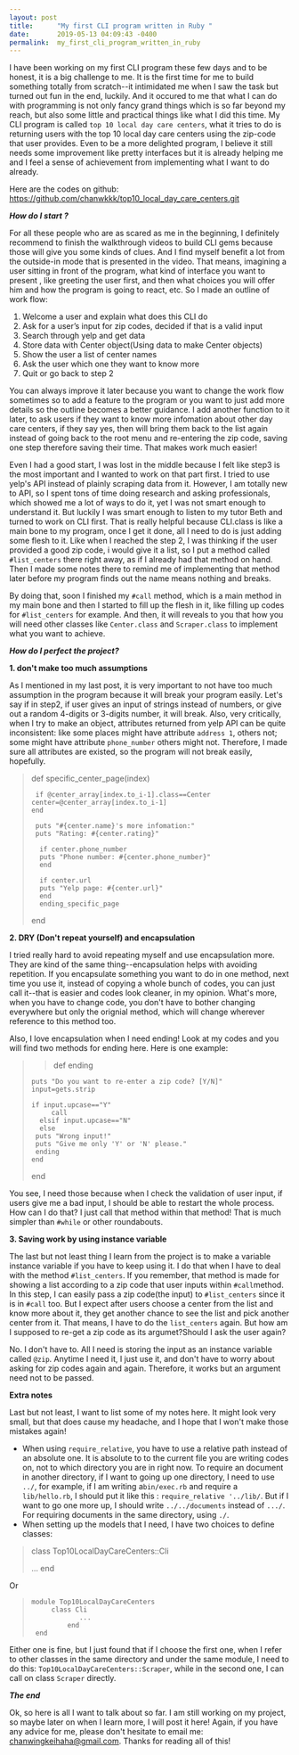 ```yaml
---
layout: post
title:      "My first CLI program written in Ruby "
date:       2019-05-13 04:09:43 -0400
permalink:  my_first_cli_program_written_in_ruby
---
```



I have been working on my first CLI program these few days and to be honest, it is a big challenge to me. It is the first time for me to build something totally from scratch--it intimidated me when I saw the task but turned out fun in the end, luckily. And it occured to me that what I can do with programming is not only fancy grand things which is so far beyond my reach, but also some little and practical things like what I did this time. My CLI program is called `top 10 local day care centers`, what it tries to do is returning users with the top 10 local day care centers using the zip-code that user provides. Even to be a more delighted program, I believe it still needs some improvement like pretty interfaces but it is already helping me and I feel a sense of achievement from implementing what I want to do already. 

Here are the codes on github: https://github.com/chanwkkk/top10_local_day_care_centers.git 

***How do I start ?***

For all these people who are as scared as me in the beginning, I definitely recommend to finish the walkthrough videos to build CLI gems because those will give you  some kinds of clues. And I find myself benefit a lot from the outside-in mode that is presented in the video. That means, imagining a user sitting in front of the program, what kind of interface you want to present , like greeting the user first, and then what choices you will offer him and how the program is going to react, etc. So I made an outline of work flow: 


1. Welcome a user and explain what does this CLI do
2. Ask for a user’s input for zip codes, decided if that is a valid input
3. Search through yelp and get data
4. Store data with Center object(Using data to make Center objects)
5. Show the user a list of center names
6. Ask the user which one they want to know more
7. Quit or go back to step 2

You can always improve it later because you want to change the work flow sometimes so to add a feature to the program or you want to just add more details so the outline becomes a better guidance. I add another function to it later, to ask users if they want to know more infomation about other day care centers, if they say yes, then will bring them back to the list again instead of going back to the root menu and re-entering the zip code, saving one step therefore saving their time. That makes work much easier!

Even I had a good start, I was lost in the middle because I felt like step3 is the most important and I wanted to work on that part first. I tried to use yelp's API instead of plainly scraping data from it. However, I am totally new to API, so I spent tons of time doing research and asking professionals, which showed me a lot of ways to do it, yet I was not smart enough to understand it. But luckily I was smart enough to listen to my tutor Beth and turned to work on CLI first. That is really helpful because CLI.class is like a main bone to my program, once I get it done, all I need to do is just adding some flesh to it. Like when I reached the step 2, I was thinking if the user provided a good zip code, i would give it a list, so I put a method  called `#list_centers` there right away, as if I already had that method on hand. Then I made some notes there to remind me of implementing that method later before my program finds out the name means nothing and breaks. 

By doing that, soon I finished my `#call` method, which is a main method in my main bone and then I started to fill up the flesh in it, like filling up codes for `#list_centers` for example. And then, it will reveals to you that how you will need other classes like `Center.class` and `Scraper.class`  to implement what you want to achieve. 


***How do I perfect the project?***

**1. don't make too much assumptions**

As I mentioned in my last post, it is very important to not have too much assumption in the program because it will break your program easily. Let's say if in step2, if user gives an input of strings instead of numbers, or give out a random 4-digits or 3-digits number, it will break. Also, very critically, when I try to make an object, attributes returned from yelp API can be quite inconsistent: like some places might have attribute `address 1`, others not; some might have attribute `phone_number` others might not. Therefore, I made sure all attributes are existed, so the program will not break easily, hopefully. 

> def specific_center_page(index)
>    
>      if @center_array[index.to_i-1].class==Center
>     center=@center_array[index.to_i-1]
>     end
> 
>      puts "#{center.name}'s more infomation:"
>      puts "Rating: #{center.rating}"
> 
>       if center.phone_number
>       puts "Phone number: #{center.phone_number}"
>       end
> 
>       if center.url
>       puts "Yelp page: #{center.url}"
>       end
>       ending_specific_page
>  end
>  

**2. DRY (Don't repeat yourself) and encapsulation**

I tried really hard to avoid repeating myself and use encapsulation more. They are kind of the same thing--encapsulation helps with avoiding repetition. If you encapsulate something you want to do in one method, next time you use it, instead of copying a whole bunch of codes, you can just call it--that is easier and codes look cleaner, in my opinion. What's more, when you have to change code, you don't have to bother changing everywhere but only the orignial method, which will change wherever reference to this method too. 

Also, I love encapsulation when I need ending! Look at my codes and you will find two methods for ending here. Here is one example: 

> >
> >   def ending
> 
>     puts "Do you want to re-enter a zip code? [Y/N]"
>     input=gets.strip
>    
>     if input.upcase=="Y"
>          call
>       elsif input.upcase=="N"
>       else
>      puts "Wrong input!"
>      puts "Give me only 'Y' or 'N' please."
>      ending
>     end
>    end

You see, I need those because when I check the validation of user input, if users give me a bad input, I should be able to restart the whole process. How can I do that? I just call that method within that method! That is much simpler than `#while` or other roundabouts.  

**3. Saving  work by using instance variable**

The last but not least thing I learn from the project is to make a variable instance variable if you have to keep using it. I do that when I have to deal with the method `#list_centers`.  If you remember, that method is made for showing a list according to a zip code that user inputs within `#call`method. In this step, I can easily pass a zip code(the input) to `#list_centers` since it is in `#call` too. But I expect after users choose a center from the list and know more about it, they get another chance to see the list and pick another center from it. That means, I have to do the `list_centers` again. But how am I supposed to re-get a zip code as its argumet?Should I ask the user again? 

No. I don't have to. All I need is storing the input as an instance variable called `@zip`. Anytime I need it, I just use it, and don't have to worry about asking for zip codes again and again. Therefore, it works but an argument need not to be passed. 

**Extra notes**

Last but not least, I want to list some of my notes here. It might look very small, but that does cause my headache, and I hope that I won't make those mistakes again!
*    When using `require_relative`, you have to use a relative path instead of an absolute one. It is absolute to  to the current file you are writing codes on, not to which directory you are in right now. To require an document in another directory, if I want to going up one directory, I need to use `../`, for example, if I am writing a`bin/exec.rb` and require a `lib/hello.rb`, I should put it like this : `require_relative '../lib/`. But if I want to go one more up, I should write `../../documents` instead of `.../`. For requiring documents in the same directory, using `./`. 
*    When setting up the models that I need, I have two choices to define classes: 
>  
> class Top10LocalDayCareCenters::Cli
>
> ...
> 	end
	
Or

	
> 	  module Top10LocalDayCareCenters
> 	       class Cli
> 			      ...
> 			   end
> 	   end
  
Either one is fine, but I just found that if I choose the first one, when I refer to other classes in the same directory and under the same module, I need to do this: `Top10LocalDayCareCenters::Scraper`, while in the second one, I can call on class `Scraper` directly. 


***The end***

Ok, so here is all I want to talk about so far. I am still working on my project, so maybe later on when I learn more, I will post it here! Again, if you have any advice for me, please don't hesitate to email me:  chanwingkeihaha@gmail.com. Thanks for reading all of this! 




















